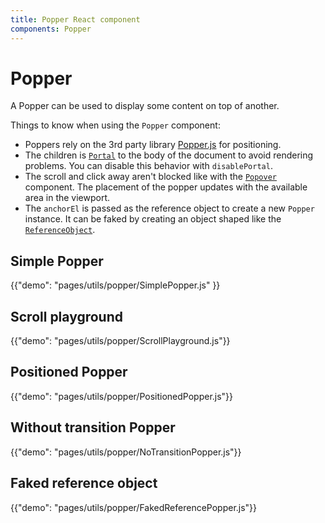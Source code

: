 ```yaml
---
title: Popper React component
components: Popper
---
```


# Popper

<p class="description">A Popper can be used to display some content on top of another.</p>

Things to know when using the `Popper` component:

- Poppers rely on the 3rd party library [Popper.js](https://github.com/FezVrasta/popper.js) for positioning.
- The children is [`Portal`](/utils/portal) to the body of the document to avoid rendering problems. You can disable this behavior with `disablePortal`.
- The scroll and click away aren't blocked like with the [`Popover`](/utils/popover) component.
  The placement of the popper updates with the available area in the viewport.
- The `anchorEl` is passed as the reference object to create a new `Popper` instance. It can be faked by creating an object shaped like the [`ReferenceObject`](https://github.com/FezVrasta/popper.js/blob/0642ce0ddeffe3c7c033a412d4d60ce7ec8193c3/packages/popper/index.d.ts#L118).

## Simple Popper

{{"demo": "pages/utils/popper/SimplePopper.js" }}

## Scroll playground

{{"demo": "pages/utils/popper/ScrollPlayground.js"}}

## Positioned Popper

{{"demo": "pages/utils/popper/PositionedPopper.js"}}

## Without transition Popper

{{"demo": "pages/utils/popper/NoTransitionPopper.js"}}

## Faked reference object

{{"demo": "pages/utils/popper/FakedReferencePopper.js"}}
